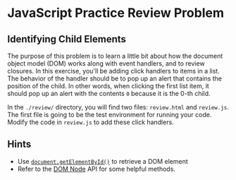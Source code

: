 # JavaScript Practice Review Problem

## Identifying Child Elements

The purpose of this problem is to learn a little bit about how the document object model (DOM) works along with event handlers, and to review closures. In this exercise, you'll be adding click handlers to items in a list. The behavior of the handler should be to pop up an alert that contains the position of the child. In other words, when clicking the first list item, it should pop up an alert with the contents `0` because it is the 0-th child.

In the `./review/` directory, you will find two files: `review.html` and `review.js`. The first file is going to be the test environment for running your code. Modify the code in `review.js` to add these click handlers.

## Hints

* Use [`document.getElementById()`](http://www.w3schools.com/jsref/dom_obj_core_document.asp) to retrieve a DOM element
* Refer to the [DOM Node][] API for some helpful methods.

[DOM Node]: http://www.w3schools.com/jsref/dom_obj_node.asp
